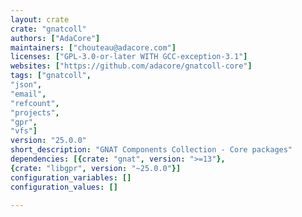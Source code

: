 ```yaml
---
layout: crate
crate: "gnatcoll"
authors: ["AdaCore"]
maintainers: ["chouteau@adacore.com"]
licenses: ["GPL-3.0-or-later WITH GCC-exception-3.1"]
websites: ["https://github.com/adacore/gnatcoll-core"]
tags: ["gnatcoll",
"json",
"email",
"refcount",
"projects",
"gpr",
"vfs"]
version: "25.0.0"
short_description: "GNAT Components Collection - Core packages"
dependencies: [{crate: "gnat", version: ">=13"},
{crate: "libgpr", version: "~25.0.0"}]
configuration_variables: []
configuration_values: []

---
```




